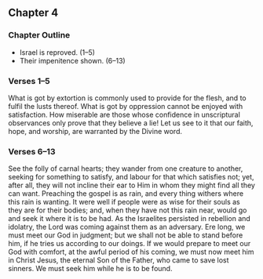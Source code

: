 ## Chapter 4

### Chapter Outline

- Israel is reproved. (1–5)
- Their impenitence shown. (6–13)

### Verses 1–5

What is got by extortion is commonly used to provide for the flesh, and to fulfil the lusts thereof. What is got by oppression cannot be enjoyed with satisfaction. How miserable are those whose confidence in unscriptural observances only prove that they believe a lie! Let us see to it that our faith, hope, and worship, are warranted by the Divine word.

### Verses 6–13

See the folly of carnal hearts; they wander from one creature to another, seeking for something to satisfy, and labour for that which satisfies not; yet, after all, they will not incline their ear to Him in whom they might find all they can want. Preaching the gospel is as rain, and every thing withers where this rain is wanting. It were well if people were as wise for their souls as they are for their bodies; and, when they have not this rain near, would go and seek it where it is to be had. As the Israelites persisted in rebellion and idolatry, the Lord was coming against them as an adversary. Ere long, we must meet our God in judgment; but we shall not be able to stand before him, if he tries us according to our doings. If we would prepare to meet our God with comfort, at the awful period of his coming, we must now meet him in Christ Jesus, the eternal Son of the Father, who came to save lost sinners. We must seek him while he is to be found.

